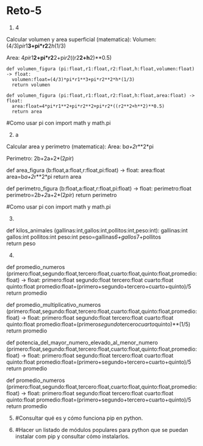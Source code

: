 # Reto-5

1. 4

Calcular volumen y area superficial (matematica):
Volumen: 
(4/3)*pi*r1**3+pi*r2**2*h*(1/3)

Area:
4*pi*r1**2+pi*r2**2+pi*r2*((r2**2+h**2)**0.5)


```
def volumen_figura (pi:float,r1:float,r2:float,h:float,volumen:float) -> float:
  volumen:float=(4/3)*pi*r1**3+pi*r2**2*h*(1/3)
  return volumen
```

```
def volumen_figura (pi:float,r1:float,r2:float,h:float,area:float) -> float:
  area:float=4*pi*r1**2+pi*r2**2+pi*r2*((r2**2+h**2)**0.5)
  return area
```


#Como usar pi con  import math y math.pi


2. a


Calcular area y perimetro (matematica):
Area: 
b*a+2*r**2*pi

Perimetro:
2b+2a+2*(2*pi*r)

def area_figura (b:float,a:float,r:float,pi:float) -> float:
  area:float
  area=b*a+2*r**2*pi
  return area

def perimetro_figura (b:float,a:float,r:float,pi:float) -> float:
  perimetro:float
  perimetro=2*b+2*a+2*(2*pi*r)
  return perimetro

#Como usar pi con  import math y math.pi

3. 

def kilos_animales (gallinas:int,gallos:int,pollitos:int,peso:int):
  gallinas:int
  gallos:int
  pollitos:int
  peso:int
  peso=gallinas*6+gallos*7+pollitos  
  return peso

4. 
   
def promedio_numeros (primero:float,segundo:float,tercero:float,cuarto:float,quinto:float,promedio:float) -> float:
  primero:float
  segundo:float
  tercero:float
  cuarto:float
  quinto:float
  promedio:float=(primero+segundo+tercero+cuarto+quinto)/5
  return promedio

def promedio_multiplicativo_numeros (primero:float,segundo:float,tercero:float,cuarto:float,quinto:float,promedio:float) -> float:
  primero:float
  segundo:float
  tercero:float
  cuarto:float
  quinto:float
  promedio:float=(primero*segundo*tercero*cuarto*quinto)**(1/5)
  return promedio

def potencia_del_mayor_numero_elevado_al_menor_numero (primero:float,segundo:float,tercero:float,cuarto:float,quinto:float,promedio:float) -> float:
  primero:float
  segundo:float
  tercero:float
  cuarto:float
  quinto:float
  promedio:float=(primero+segundo+tercero+cuarto+quinto)/5
  return promedio

def promedio_numeros (primero:float,segundo:float,tercero:float,cuarto:float,quinto:float,promedio:float) -> float:
  primero:float
  segundo:float
  tercero:float
  cuarto:float
  quinto:float
  promedio:float=(primero+segundo+tercero+cuarto+quinto)/5
  return promedio


5. #Consultar qué es y cómo funciona pip en python.

6. #Hacer un listado de módulos populares para python que se puedan instalar com pip y consultar cómo instalarlos.




